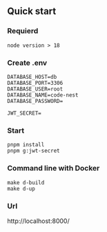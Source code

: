 ## Quick start

### Requierd

```
node version > 18
```

### Create .env

```
DATABASE_HOST=db
DATABASE_PORT=3306
DATABASE_USER=root
DATABASE_NAME=code-nest
DATABASE_PASSWORD=

JWT_SECRET=
```

### Start

```
pnpm install
pnpm g:jwt-secret
```

### Command line with Docker

```
make d-build
make d-up
```

### Url

http://localhost:8000/
